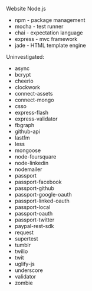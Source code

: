 Website Node.js
  
* npm - package management
* mocha - test runner
* chai - expectation language
* express - mvc framework
* jade - HTML template engine
  

Uninvestigated:
* async
* bcrypt
* cheerio
* clockwork
* connect-assets
* connect-mongo
* csso
* express-flash
* express-validator
* fbgraph
* github-api
* lastfm
* less
* mongoose
* node-foursquare
* node-linkedin
* nodemailer
* passport
* passport-facebook
* passport-github
* passport-google-oauth
* passport-linked-oauth
* passport-local
* passport-oauth
* passport-twitter
* paypal-rest-sdk
* request
* supertest
* tumblr
* twilio
* twit
* uglify-js
* underscore
* validator
* zombie
